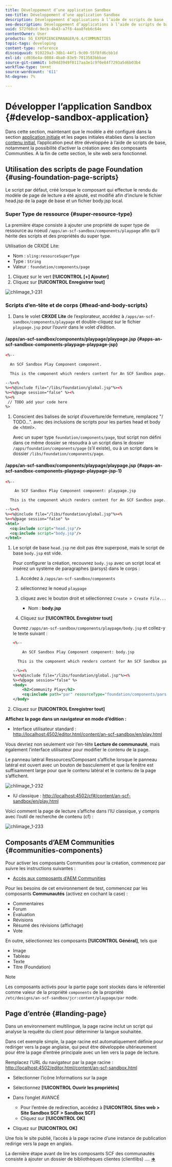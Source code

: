 ```yaml
---
title: Développement d’une application Sandbox
seo-title: Développement d’une application Sandbox
description: Développement d’applications à l’aide de scripts de base
seo-description: Développement d’applications à l’aide de scripts de base
uuid: 572f68cd-9ecb-4b43-a7f8-4aa8feb6c64e
contentOwner: User
products: SG_EXPERIENCEMANAGER/6.4/COMMUNITIES
topic-tags: developing
content-type: reference
discoiquuid: 910229a3-38b1-44f1-9c09-55f8fd6cbb1d
exl-id: cd036e4a-0884-4ba0-83e9-7013583bbbae
source-git-commit: bd94d3949f0117aa3e1c9f0e84f7293a5d6b03b4
workflow-type: tm+mt
source-wordcount: '611'
ht-degree: 7%

---
```


# Développer l’application Sandbox {#develop-sandbox-application}

Dans cette section, maintenant que le modèle a été configuré dans la section [application initiale](initial-app.md) et les pages initiales établies dans la section [contenu initial](initial-content.md), l’application peut être développée à l’aide de scripts de base, notamment la possibilité d’activer la création avec des composants Communities. A la fin de cette section, le site web sera fonctionnel.

## Utilisation des scripts de page Foundation {#using-foundation-page-scripts}

Le script par défaut, créé lorsque le composant qui effectue le rendu du modèle de page de lecture a été ajouté, est modifié afin d’inclure le fichier head.jsp de la page de base et un fichier body.jsp local.

### Super Type de ressource {#super-resource-type}

La première étape consiste à ajouter une propriété de super type de ressource au noeud `/apps/an-scf-sandbox/components/playpage` afin qu’il hérite des scripts et des propriétés du super type.

Utilisation de CRXDE Lite:

<!--Resolve steps below-->

* Nom : `sling:resourceSuperType`
* Type : `String`
* Valeur : `foundation/components/page`

1. Cliquez sur le vert **[!UICONTROL [+] Ajouter]**
1. Cliquez sur **[!UICONTROL Enregistrer tout]**

![chlimage_1-231](assets/chlimage_1-231.png)

### Scripts d’en-tête et de corps {#head-and-body-scripts}

1. Dans le volet **CRXDE Lite** de l’explorateur, accédez à `/apps/an-scf-sandbox/components/playpage` et double-cliquez sur le fichier `playpage.jsp` pour l’ouvrir dans le volet d’édition.

#### /apps/an-scf-sandbox/components/playpage/playpage.jsp {#apps-an-scf-sandbox-components-playpage-playpage-jsp}

```xml
<%--

  An SCF Sandbox Play Component component.

  This is the component which renders content for An SCF Sandbox page.

--%><%
%><%@include file="/libs/foundation/global.jsp"%><%
%><%@page session="false" %><%
%><%
 // TODO add your code here
%>
```

1. Conscient des balises de script d’ouverture/de fermeture, remplacez &quot;/ TODO...&quot;. avec des inclusions de scripts pour les parties head et body de &lt;html>.

   Avec un super type `foundation/components/page`, tout script non défini dans ce même dossier se résoudra à un script dans le dossier `/apps/foundation/components/page` (s’il existe), ou à un script dans le dossier `/libs/foundation/components/page`.

#### /apps/an-scf-sandbox/components/playpage/playpage.jsp {#apps-an-scf-sandbox-components-playpage-playpage-jsp-1}

```xml
<%--

    An SCF Sandbox Play Component component: playpage.jsp

  This is the component which renders content for An SCF Sandbox page.

--%><%
%><%@include file="/libs/foundation/global.jsp"%><%
%><%@page session="false" %>
<html>
  <cq:include script="head.jsp"/>
  <cq:include script="body.jsp"/>
</html>
```

1. Le script de base `head.jsp` ne doit pas être superposé, mais le script de base `body.jsp` est vide.

   Pour configurer la création, recouvrez `body.jsp` avec un script local et insérez un système de paragraphes (parsys) dans le corps :

   1. Accédez à `/apps/an-scf-sandbox/components`
   1. sélectionnez le noeud `playpage`
   1. cliquez avec le bouton droit et sélectionnez `Create > Create File...`

      * Nom : **body.jsp**
   1. Cliquez sur **[!UICONTROL Enregistrer tout]**

   Ouvrez `/apps/an-scf-sandbox/components/playpage/body.jsp` et collez-y le texte suivant :

   ```xml
   <%--
   
       An SCF Sandbox Play Component component: body.jsp
   
     This is the component which renders content for An SCF Sandbox page.
   
   --%><%
   %><%@include file="/libs/foundation/global.jsp"%><%
   %><%@page session="false" %>
   <body>
       <h2>Community Play</h2>
       <cq:include path="par" resourceType="foundation/components/parsys" />
   </body>
   ```

1. Cliquez sur **[!UICONTROL Enregistrer tout]**

**Affichez la page dans un navigateur en mode d’édition :**

* Interface utilisateur standard : [http://localhost:4502/editor.html/content/an-scf-sandbox/en/play.html](http://localhost:4502/editor.html/content/an-scf-sandbox/en/play.md)

Vous devriez non seulement voir l’en-tête **Lecture de communauté**, mais également l’interface utilisateur pour modifier le contenu de la page.

Le panneau latéral Ressources/Composant s’affiche lorsque le panneau latéral est ouvert avec un bouton de basculement et que la fenêtre est suffisamment large pour que le contenu latéral et le contenu de la page s’affichent.

![chlimage_1-232](assets/chlimage_1-232.png)

* IU classique : [http://localhost:4502/cf#/content/an-scf-sandbox/en/play.html](http://localhost:4502/cf#/content/an-scf-sandbox/en/play.html)

Voici comment la page de lecture s’affiche dans l’IU classique, y compris avec l’outil de recherche de contenu (cf) :

![chlimage_1-233](assets/chlimage_1-233.png)

## Composants d’AEM Communities {#communities-components}

Pour activer les composants Communities pour la création, commencez par suivre les instructions suivantes :

* [Accès aux composants d’AEM Communities](basics.md#accessing-communities-components)

Pour les besoins de cet environnement de test, commencez par les composants **Communautés** (activez en cochant la case) :

* Commentaires
* Forum
* Évaluation
* Révisions
* Résumé des révisions (affichage)
* Vote

En outre, sélectionnez les composants **[!UICONTROL Général]**, tels que

* Image
* Tableau
* Texte
* Titre (Foundation)

>[!NOTE]
>
>Les composants activés pour la partie page sont stockés dans le référentiel comme valeur de la propriété `components` de la propriété\
>`/etc/designs/an-scf-sandbox/jcr:content/playpage/par` node.

## Page d’entrée {#landing-page}

Dans un environnement multilingue, la page racine inclut un script qui analyse la requête du client pour déterminer la langue souhaitée.

Dans cet exemple simple, la page racine est automatiquement définie pour rediriger vers la page anglaise, qui peut être développée ultérieurement pour être la page d’entrée principale avec un lien vers la page de lecture.

Remplacez l’URL du navigateur par la page racine : [http://localhost:4502/editor.html/content/an-scf-sandbox.html](https://locahost:4502/editor.html/content/an-scf-sandbox.html)

* Sélectionner l’icône Informations sur la page
* Sélectionnez **[!UICONTROL Ouvrir les propriétés]**
* Dans l’onglet AVANCÉ

   * Pour l’entrée de redirection, accédez à **[!UICONTROL Sites web > Site Sandbox SCF > Sandbox SCF]**
   * Cliquez sur **[!UICONTROL OK]**

* Cliquez sur **[!UICONTROL OK]**

Une fois le site publié, l’accès à la page racine d’une instance de publication redirige vers la page en anglais.

La dernière étape avant de lire les composants SCF des communautés consiste à ajouter un dossier de bibliothèques clientes (clientlibs) .... **[⇒](add-clientlibs.md)**
